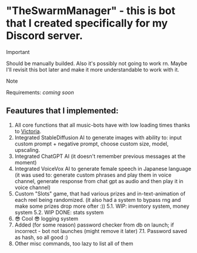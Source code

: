 # "TheSwarmManager" - this is bot that I created specifically for my Discord server.
> [!IMPORTANT]
> Should be manually builded. Also it's possibly not going to work rn.
> Maybe I'll revisit this bot later and make it more understandable to work with it.

> [!NOTE]
> Requirements: *coming soon*

## Feautures that I implemented:
1. All core functions that all music-bots have with low loading times thanks to [Victoria](https://github.com/Yucked/Victoria).
2. Integrated StableDiffusion AI to generate images with ability to: input custom prompt + negative prompt, choose custom size, model, upscaling.
3. Integrated ChatGPT AI (it doesn't remember previous messages at the moment)
4. Integrated VoiceVox AI to generate female speech in Japanese language (it was used to: generate custom phrases and play them in voice channel, generate response from chat gpt as audio and then play it in voice channel)
5. Custom "Slots" game, that had various prizes and in-text-animation of each reel being randomized. (it also had a system to bypass rng and make some prizes drop more ofter :))
5.1. WIP: inventory system, money system
5.2. WIP DONE: stats system
6. 😎 Cool 😎 logging system
7. Added (for some reason) password checker from db on launch; if incorrect - bot not launches (might remove it later)
7.1. Password saved as hash, so all good :)
8. Other misc commands, too lazy to list all of them
